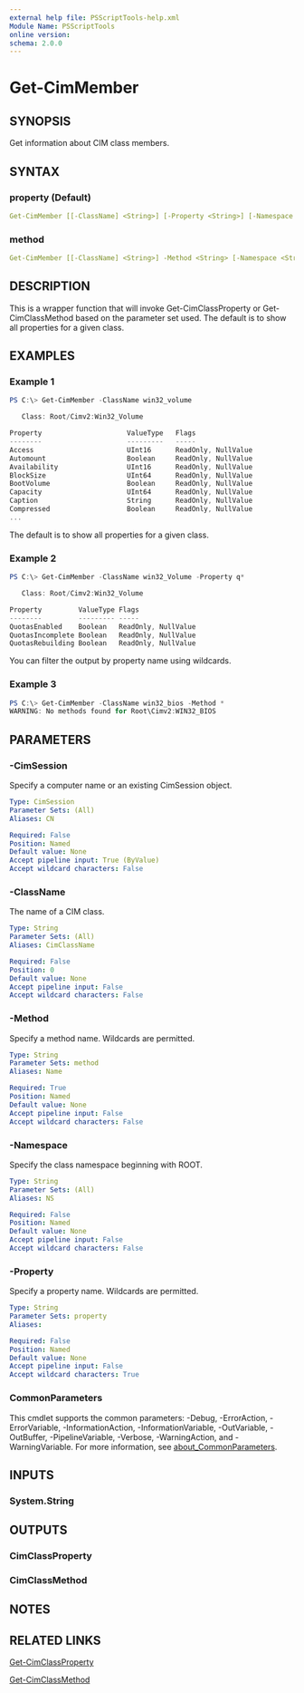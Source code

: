 ```yaml
---
external help file: PSScriptTools-help.xml
Module Name: PSScriptTools
online version:
schema: 2.0.0
---
```


# Get-CimMember

## SYNOPSIS

Get information about CIM class members.

## SYNTAX

### property (Default)

```yaml
Get-CimMember [[-ClassName] <String>] [-Property <String>] [-Namespace <String>] [-CimSession <CimSession>] [<CommonParameters>]
```

### method

```yaml
Get-CimMember [[-ClassName] <String>] -Method <String> [-Namespace <String>] [-CimSession <CimSession>] [<CommonParameters>]
```

## DESCRIPTION

This is a wrapper function that will invoke Get-CimClassProperty or Get-CimClassMethod based on the parameter set used. The default is to show all properties for a given class.

## EXAMPLES

### Example 1

```powershell
PS C:\> Get-CimMember -ClassName win32_volume

   Class: Root/Cimv2:Win32_Volume

Property                     ValueType   Flags
--------                     ---------   -----
Access                       UInt16      ReadOnly, NullValue
Automount                    Boolean     ReadOnly, NullValue
Availability                 UInt16      ReadOnly, NullValue
BlockSize                    UInt64      ReadOnly, NullValue
BootVolume                   Boolean     ReadOnly, NullValue
Capacity                     UInt64      ReadOnly, NullValue
Caption                      String      ReadOnly, NullValue
Compressed                   Boolean     ReadOnly, NullValue
...
```

The default is to show all properties for a given class.

### Example 2

```powershell
PS C:\> Get-CimMember -ClassName win32_Volume -Property q*

   Class: Root/Cimv2:Win32_Volume

Property         ValueType Flags
--------         --------- -----
QuotasEnabled    Boolean   ReadOnly, NullValue
QuotasIncomplete Boolean   ReadOnly, NullValue
QuotasRebuilding Boolean   ReadOnly, NullValue
```

You can filter the output by property name using wildcards.

### Example 3

```powershell
PS C:\> Get-CimMember -ClassName win32_bios -Method *
WARNING: No methods found for Root\Cimv2:WIN32_BIOS
```

## PARAMETERS

### -CimSession
Specify a computer name or an existing CimSession object.

```yaml
Type: CimSession
Parameter Sets: (All)
Aliases: CN

Required: False
Position: Named
Default value: None
Accept pipeline input: True (ByValue)
Accept wildcard characters: False
```

### -ClassName

The name of a CIM class.

```yaml
Type: String
Parameter Sets: (All)
Aliases: CimClassName

Required: False
Position: 0
Default value: None
Accept pipeline input: False
Accept wildcard characters: False
```

### -Method
Specify a method name.
Wildcards are permitted.

```yaml
Type: String
Parameter Sets: method
Aliases: Name

Required: True
Position: Named
Default value: None
Accept pipeline input: False
Accept wildcard characters: False
```

### -Namespace
Specify the class namespace beginning with ROOT.

```yaml
Type: String
Parameter Sets: (All)
Aliases: NS

Required: False
Position: Named
Default value: None
Accept pipeline input: False
Accept wildcard characters: False
```

### -Property
Specify a property name.
Wildcards are permitted.

```yaml
Type: String
Parameter Sets: property
Aliases:

Required: False
Position: Named
Default value: None
Accept pipeline input: False
Accept wildcard characters: True
```

### CommonParameters
This cmdlet supports the common parameters: -Debug, -ErrorAction, -ErrorVariable, -InformationAction, -InformationVariable, -OutVariable, -OutBuffer, -PipelineVariable, -Verbose, -WarningAction, and -WarningVariable. For more information, see [about_CommonParameters](http://go.microsoft.com/fwlink/?LinkID=113216).

## INPUTS

### System.String

## OUTPUTS

### CimClassProperty

### CimClassMethod

## NOTES

## RELATED LINKS

[Get-CimClassProperty](Get-CimClassProperty.md)

[Get-CimClassMethod](Get-CimClassMethod.md)
